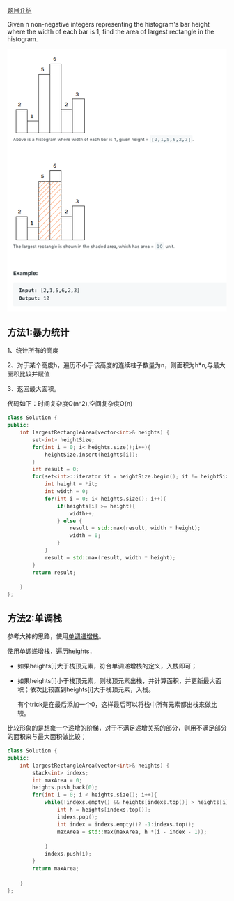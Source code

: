 [题目介绍](https://leetcode.com/problems/largest-rectangle-in-histogram/)

Given n non-negative integers representing the histogram's bar height where the width of each bar is 1, find the area of largest rectangle in the histogram.

![image](img/84.png)


## 方法1:暴力统计

1、统计所有的高度

2、对于某个高度h，遍历不小于该高度的连续柱子数量为n，则面积为h*n,与最大面积比较并赋值

3、返回最大面积。

代码如下：时间复杂度O(n^2),空间复杂度O(n)

```c++
class Solution {
public:
    int largestRectangleArea(vector<int>& heights) {
        set<int> heightSize;
        for(int i = 0; i< heights.size();i++){
            heightSize.insert(heights[i]);
        }
        int result = 0;
        for(set<int>::iterator it = heightSize.begin(); it != heightSize.end(); it++){
            int height = *it;
            int width = 0;
            for(int i = 0; i< heights.size(); i++){
                if(heights[i] >= height){
                    width++;
                } else {
                    result = std::max(result, width * height);
                    width = 0;
                }
            }
            result = std::max(result, width * height);
        }
        return result;
        
    }
};
```



## 方法2:单调栈

参考大神的思路，使用[单调递增栈](https://github.com/zjuwispersure/Leetcoding/blob/master/MonotoneStack.md)。

使用单调递增栈，遍历heights，

+ 如果heights[i]大于栈顶元素，符合单调递增栈的定义，入栈即可；

+ 如果heights[i]小于栈顶元素，则栈顶元素出栈，并计算面积，并更新最大面积；依次比较直到heights[i]大于栈顶元素，入栈。

  有个trick是在最后添加一个0，这样最后可以将栈中所有元素都出栈来做比较。

比较形象的是想象一个递增的阶梯，对于不满足递增关系的部分，则用不满足部分的面积来与最大面积做比较；



```C++
class Solution {
public:
    int largestRectangleArea(vector<int>& heights) {
        stack<int> indexs;
        int maxArea = 0;
        heights.push_back(0);
        for(int i = 0; i < heights.size(); i++){
            while(!indexs.empty() && heights[indexs.top()] > heights[i]){
                int h = heights[indexs.top()];
                indexs.pop();
                int index = indexs.empty()? -1:indexs.top();
                maxArea = std::max(maxArea, h *(i - index - 1));
                
            }
            indexs.push(i);
        }
        return maxArea;
        
    }
};
```






